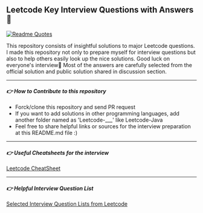 ## Leetcode Key Interview Questions with Answers 🔆
[![Readme Quotes](https://quotes-github-readme.vercel.app/api?type=horizontal&theme=dark)](https://github.com/piyushsuthar/github-readme-quotes)

This repository consists of insightful solutions to major Leetcode questions. I made this repository not only to prepare myself for interview questions but also to help others easily look up the nice solutions. Good luck on everyone's interview💚 Most of the answers are carefully selected from the official solution and public solution shared in discussion section.

-----------------------
#### *👉 How to Contribute to this repository*
- Forck/clone this repository and send PR request
- If you want to add solutions in other programming languages, add another folder named as 'Leetcode-___' like Leetcode-Java
- Feel free to share helpful links or sources for the interview preparation at this README.md file :)

-----------------------

#### *👉 Useful Cheatsheets for the interview*
[Leetcode CheatSheet](https://leetcode.com/explore/interview/card/cheatsheets/720/resources/4723/)

-----------------------
#### *👉 Helpful Interview Question List*
[Selected Interview Question Lists from Leetcode](https://leetcode.com/discuss/interview-question/2069641/The-Only-Lists-You-Need-For-Your-Interview-Preparation/1406307)


